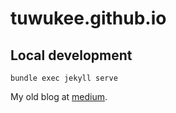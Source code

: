 # tuwukee.github.io

## Local development

```
bundle exec jekyll serve
```

My old blog at [medium](https://medium.com/@alieckaja).
